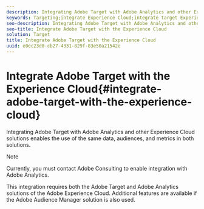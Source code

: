 ```yaml
---
description: Integrating Adobe Target with Adobe Analytics and other Experience Cloud solutions enables the use of the same data, audiences, and metrics in both solutions.
keywords: Targeting;integrate Experience Cloud;integrate target Experience Cloud;a4t;analytics target;analytics reporting source target;Experience Cloud audiences;dtm;dynamic tag management;audience management
seo-description: Integrating Adobe Target with Adobe Analytics and other Experience Cloud solutions enables the use of the same data, audiences, and metrics in both solutions.
seo-title: Integrate Adobe Target with the Experience Cloud
solution: Target
title: Integrate Adobe Target with the Experience Cloud
uuid: e0ec23d0-cb27-4331-829f-83e50a21542e
---
```


# Integrate Adobe Target with the Experience Cloud{#integrate-adobe-target-with-the-experience-cloud}

Integrating Adobe Target with Adobe Analytics and other Experience Cloud solutions enables the use of the same data, audiences, and metrics in both solutions.

>[!NOTE]
>
>Currently, you must contact Adobe Consulting to enable integration with Adobe Analytics.

This integration requires both the Adobe Target and Adobe Analytics solutions of the Adobe Experience Cloud. Additional features are available if the Adobe Audience Manager solution is also used.
